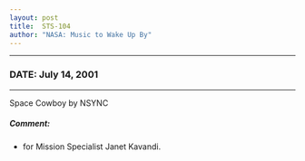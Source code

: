 ```yaml
---
layout: post
title:  STS-104
author: "NASA: Music to Wake Up By"
---
```


----
### DATE: July 14, 2001
----
Space Cowboy by NSYNC

##### Comment:
* for Mission Specialist Janet Kavandi.
